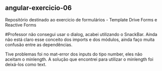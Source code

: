 
## angular-exercicio-06
Repositório destinado ao exercicio de formulários - Template Drive Forms e Reactive Forms


#Professor não consegui usar o dialog, acabei utilizando o SnackBar.
Ainda não está claro esse conceito dos imports e dos módulos, ainda faço muita confusão entre as dependências.

Tive problemas foi no mat-error dos inputs do tipo number, eles não aceitam o minlength. A solução que encontrei para utilizar o minlength foi deixá-los como text.


